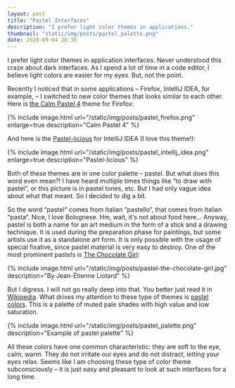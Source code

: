 ```yaml
---
layout: post
title: "Pastel Interfaces"
description: "I prefer light color themes in applications."
thumbnail: "static/img/posts/pastel_palette.png"
date: 2020-09-04 20:30
---
```


I prefer light color themes in application interfaces. Never understood this craze about
dark interfaces. As I spend a lot of time in a code editor, I believe light colors are 
easier for my eyes. But, not the point.

Recently I noticed that in some applications – Firefox, IntelliJ IDEA, for example, – I
switched to new color themes that looks similar to each other. Here is 
[the Calm Pastel 4][firefox-pastel] theme for Firefox:

{% include image.html url="/static/img/posts/pastel_firefox.png" enlarge=true description="Calm Pastel 4" %}

<!--more-->

And here is the [Pastel-licious][intellij-pastel] for IntelliJ IDEA (I love this theme!):

{% include image.html url="/static/img/posts/pastel_intellij_idea.png" enlarge=true description="Pastel-licious" %}

Both of these themes are in one color palette – pastel. But what does this word even mean?!
I have heard multiple times things like “to draw with pastel“, or this picture is in 
pastel tones, etc. But I had only vague idea about what that meant. So I decided to dig
a bit.

So the word “pastel“ comes from Italian “pastello“, that comes from Italian “pasta“. Nice,
I love Bolognese. Hm, wait, it's not about food here... Anyway, pastel is both a name for
an art medium in the form of a stick and a drawing technique. It is used during the 
preparation phase for paintings, but some artists use it as a standalone art form. It is
only possible with the usage of special fixative, since pastel material is very easy
to destroy. One of the most prominent pastels is [The Chocolate Girl](https://en.wikipedia.org/wiki/The_Chocolate_Girl):

{% include image.html url="/static/img/posts/pastel-the-chocolate-girl.jpg" description="By Jean-Étienne Liotard" %}

But I digress. I will not go really deep into that. You better just read it in 
[Wikipedia](https://en.wikipedia.org/wiki/Pastel). What drives my attention to these type
of themes is [pastel colors](https://en.wikipedia.org/wiki/Pastel_(color)). This is a
palette of muted pale shades with high value and low saturation.

{% include image.html url="/static/img/posts/pastel_palette.png" description="Example of pastel palette" %}

All these colors have one common characteristic: they are soft to the eye, calm, warm.
They do not irritate our eyes and do not distract, letting your eyes relax. Seems like
I am choosing these type of color theme subconsciously – it is just easy and pleasant 
to look at such interfaces for a long time.

[firefox-pastel]: https://addons.mozilla.org/en-US/firefox/addon/calm-pastel-4/
[intellij-pastel]: https://plugins.jetbrains.com/plugin/12257-pastel-licious
